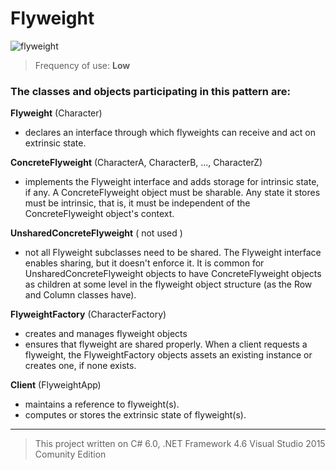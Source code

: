 # Flyweight

![flyweight](https://cloud.githubusercontent.com/assets/24522089/24169971/a5b05d1c-0e98-11e7-919c-f94a8e85a90f.png)


> Frequency of use: **Low**

### The classes and objects participating in this pattern are:

**Flyweight**   (Character)
* declares an interface through which flyweights can receive and act on extrinsic state.

**ConcreteFlyweight**   (CharacterA, CharacterB, ..., CharacterZ)
* implements the Flyweight interface and adds storage for intrinsic state, if any. A ConcreteFlyweight object must be sharable. Any state it stores must be intrinsic, that is, it must be independent of the ConcreteFlyweight object's context.

**UnsharedConcreteFlyweight**   ( not used )
* not all Flyweight subclasses need to be shared. The Flyweight interface enables sharing, but it doesn't enforce it. It is common for UnsharedConcreteFlyweight objects to have ConcreteFlyweight objects as children at some level in the flyweight object structure (as the Row and Column classes have).

**FlyweightFactory**   (CharacterFactory)
* creates and manages flyweight objects
* ensures that flyweight are shared properly. When a client requests a flyweight, the FlyweightFactory objects assets an existing instance or creates one, if none exists.

**Client**   (FlyweightApp)
* maintains a reference to flyweight(s).
* computes or stores the extrinsic state of flyweight(s).

-------------------------------------------------------------------------------------------------
> This project written on C# 6.0, .NET Framework 4.6 Visual Studio 2015 Comunity Edition
